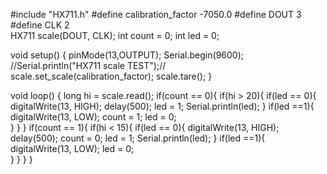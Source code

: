 #include "HX711.h"
#define calibration_factor -7050.0
#define DOUT  3
#define CLK  2  
HX711 scale(DOUT, CLK); 
int count = 0;
int led = 0;

void setup() {
  pinMode(13,OUTPUT);
  Serial.begin(9600);
  //Serial.println("HX711 scale TEST");//  
  scale.set_scale(calibration_factor); 
  scale.tare();
}

void loop() {
  long hi = scale.read();
  if(count == 0){
    if(hi > 20){
      if(led == 0){
        digitalWrite(13, HIGH);
        delay(500);
        led = 1;
        Serial.println(led);
      }
      if(led ==1){
        digitalWrite(13, LOW);
        count = 1;
        led = 0;       
      }
    }
  }
  if(count == 1){
     if(hi < 15){
      if(led == 0){
        digitalWrite(13, HIGH);
        delay(500);
        count = 0;
        led = 1;
        Serial.println(led);
      }
      if(led ==1){
        digitalWrite(13, LOW);
        led = 0;        
      }
    }
  }
}
